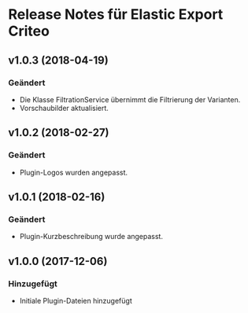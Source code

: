 # Release Notes für Elastic Export Criteo

## v1.0.3 (2018-04-19)

### Geändert
- Die Klasse FiltrationService übernimmt die Filtrierung der Varianten.
- Vorschaubilder aktualisiert.

## v1.0.2 (2018-02-27)

### Geändert
- Plugin-Logos wurden angepasst.

## v1.0.1 (2018-02-16)

### Geändert
- Plugin-Kurzbeschreibung wurde angepasst.

## v1.0.0 (2017-12-06)

### Hinzugefügt
- Initiale Plugin-Dateien hinzugefügt
